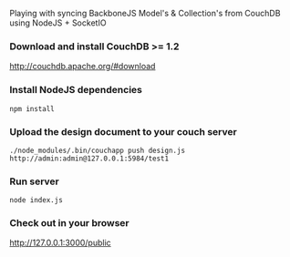 Playing with syncing BackboneJS Model's & Collection's from CouchDB using NodeJS + SocketIO

### Download and install CouchDB >= 1.2
http://couchdb.apache.org/#download

### Install NodeJS dependencies
```
npm install
```

### Upload the design document to your couch server
```
./node_modules/.bin/couchapp push design.js http://admin:admin@127.0.0.1:5984/test1
```

### Run server
```
node index.js
```

### Check out in your browser
http://127.0.0.1:3000/public